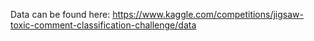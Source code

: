 
Data can be found here: https://www.kaggle.com/competitions/jigsaw-toxic-comment-classification-challenge/data
